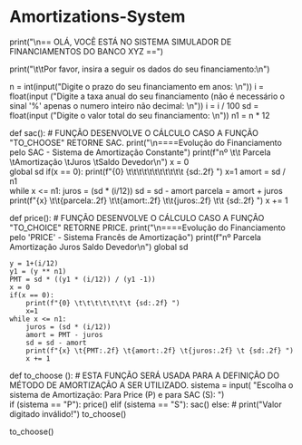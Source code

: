 # Amortizations-System


print("\n== OLÁ, VOCÊ ESTÁ NO SISTEMA SIMULADOR DE FINANCIAMENTOS DO BANCO XYZ ==") 

print("\t\tPor favor, insira a seguir os dados do seu financiamento:\n") 

n = int(input("Digite o prazo do seu financiamento em anos: \n")) 
i = float(input ("Digite a taxa anual do seu financiamento (não é necessário o sinal '%' apenas o numero inteiro não decimal: \n")) 
i = i / 100 
sd = float(input ("Digite o valor total do seu financiamento: \n")) 
n1 = n * 12 

def sac(): # FUNÇÃO DESENVOLVE O CÁLCULO CASO A FUNÇÃO "TO_CHOOSE" RETORNE  SAC.
    print("\n====Evolução do Financiamento pelo SAC - Sistema de Amortização Constante") 
    print(f"nº \t\t Parcela \tAmortização \tJuros \tSaldo Devedor\n") 
    x = 0  
    global sd
    if(x == 0):
        print(f"{0} \t\t\t\t\t\t\t\t\t\t\t {sd:.2f} ") 
        x=1
    amort = sd / n1  
    while x <= n1: 
        juros = (sd * (i/12)) 
        sd = sd - amort 
        parcela = amort + juros 
        print(f"{x} \t\t{parcela:.2f} \t\t{amort:.2f} \t\t{juros:.2f} \t\t {sd:.2f} ")
        x += 1

def price(): # FUNÇÃO DESENVOLVE O CÁLCULO CASO A FUNÇÃO "TO_CHOICE" RETORNE PRICE.
    print("\n====Evolução do Financiamento pelo 'PRICE' - Sistema Francês de Amortização") 
    print(f"nº Parcela Amortização Juros Saldo Devedor\n") 
    global sd 

    y = 1+(i/12) 
    y1 = (y ** n1)
    PMT = sd * ((y1 * (i/12)) / (y1 -1)) 
    x = 0  
    if(x == 0):
        print(f"{0} \t\t\t\t\t\t\t {sd:.2f} ") 
        x=1
    while x <= n1: 
        juros = (sd * (i/12)) 
        amort = PMT - juros 
        sd = sd - amort 
        print(f"{x} \t{PMT:.2f} \t{amort:.2f} \t{juros:.2f} \t {sd:.2f} ") 
        x += 1

def to_choose (): # ESTA FUNÇÃO SERÁ USADA PARA A DEFINIÇÃO DO MÉTODO DE AMORTIZAÇÃO A SER UTILIZADO.
    sistema = input(
        "Escolha o sistema de Amortização: Para Price (P) e para SAC (S): ")  
    if (sistema == "P"):
        price() 
    elif (sistema == "S"):
        sac() 
    else: #
        print("Valor digitado inválido!")
        to_choose()

to_choose() 
